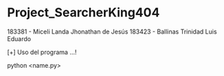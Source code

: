 # Project_SearcherKing404

183381 - Miceli Landa Jhonathan de Jesús
183423 - Ballinas Trinidad Luis Eduardo

[+] Uso del programa ...!

python <name.py>  <url>  <diccionario> 
